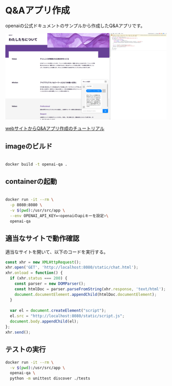 # Q&Aアプリ作成

openaiの公式ドキュメントのサンプルから作成したQ&Aアプリです。

![使用イメージ](img/use.png)

[webサイトからQ&Aアプリ作成のチュートリアル](https://platform.openai.com/docs/tutorials/web-qa-embeddings)

## imageのビルド

``` bash

docker build -t openai-qa .

```

## containerの起動

``` bash

docker run -it --rm \
  -p 8080:8080 \
  -v $(pwd):/usr/src/app \
  --env OPENAI_API_KEY=<openaiのapiキーを設定>\
  openai-qa

```

## 適当なサイトで動作確認

適当なサイトを開いて、以下のコードを実行する。

``` javascript
const xhr = new XMLHttpRequest();
xhr.open('GET', 'http://localhost:8080/static/chat.html');
xhr.onload = function() {
  if (xhr.status === 200) {
    const parser = new DOMParser();
    const htmlDoc = parser.parseFromString(xhr.response, 'text/html');
    document.documentElement.appendChild(htmlDoc.documentElement);
  }

  var el = document.createElement("script");
  el.src = "http://localhost:8080/static/script.js";
  document.body.appendChild(el);
};
xhr.send();
```

## テストの実行

``` bash
docker run -it --rm \
  -v $(pwd):/usr/src/app \
  openai-qa \
  python -m unittest discover ./tests
```
